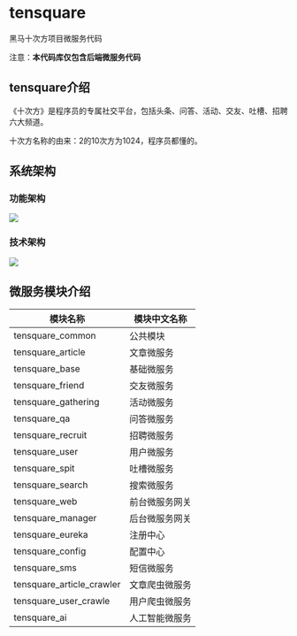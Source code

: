 # tensquare
黑马十次方项目微服务代码

注意：**本代码库仅包含后端微服务代码**

## tensquare介绍

《十次方》是程序员的专属社交平台，包括头条、问答、活动、交友、吐槽、招聘六大频道。

十次方名称的由来：2的10次方为1024，程序员都懂的。

## 系统架构

### 功能架构

![](https://imxushuai-01.coding.net/p/pic/d/pic/git/raw/master/0702155446293.png)

### 技术架构

![](https://imxushuai-01.coding.net/p/pic/d/pic/git/raw/master/0702155446294.png)

## 微服务模块介绍

| 模块名称                  | 模块中文名称   |
| ------------------------- | -------------- |
| tensquare_common          | 公共模块       |
| tensquare_article         | 文章微服务     |
| tensquare_base            | 基础微服务     |
| tensquare_friend          | 交友微服务     |
| tensquare_gathering       | 活动微服务     |
| tensquare_qa              | 问答微服务     |
| tensquare_recruit         | 招聘微服务     |
| tensquare_user            | 用户微服务     |
| tensquare_spit            | 吐槽微服务     |
| tensquare_search          | 搜索微服务     |
| tensquare_web             | 前台微服务网关 |
| tensquare_manager         | 后台微服务网关 |
| tensquare_eureka          | 注册中心       |
| tensquare_config          | 配置中心       |
| tensquare_sms             | 短信微服务     |
| tensquare_article_crawler | 文章爬虫微服务 |
| tensquare_user_crawle     | 用户爬虫微服务 |
| tensquare_ai              | 人工智能微服务 |

